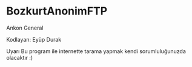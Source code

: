 # BozkurtAnonimFTP
 Ankon General
 
 Kodlayan: Eyüp Durak
 
 Uyarı Bu program ile internette tarama yapmak kendi sorumluluğunuzda olacaktır :)
